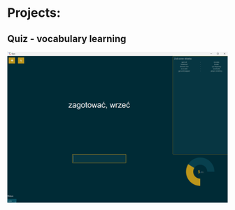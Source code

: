 # Projects:

## Quiz - vocabulary learning
![Quiz](https://github.com/nieinter/images/blob/main/quiz1solar.png)
